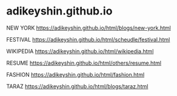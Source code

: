 # adikeyshin.github.io
NEW YORK
https://adikeyshin.github.io/html/blogs/new-york.html

FESTIVAL
https://adikeyshin.github.io/html/scheudle/festival.html

WIKIPEDIA
https://adikeyshin.github.io/html/wikipedia.html

RESUME
https://adikeyshin.github.io/html/others/resume.html

FASHION
https://adikeyshin.github.io/html/fashion.html

TARAZ
https://adikeyshin.github.io/html/blogs/taraz.html
